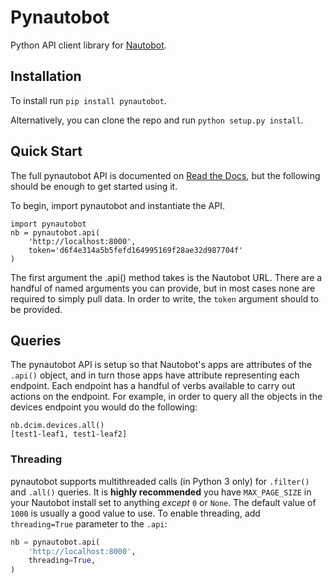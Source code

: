 # Pynautobot
Python API client library for [Nautobot](https://github.com/nautobot-community/nautobot).


## Installation

To install run `pip install pynautobot`.

Alternatively, you can clone the repo and run `python setup.py install`.


## Quick Start

The full pynautobot API is documented on [Read the Docs](http://pynautobot.readthedocs.io/en/latest/), but the following should be enough to get started using it.

To begin, import pynautobot and instantiate the API.

```
import pynautobot
nb = pynautobot.api(
    'http://localhost:8000',
    token='d6f4e314a5b5fefd164995169f28ae32d987704f'
)
```

The first argument the .api() method takes is the Nautobot URL. There are a handful of named arguments you can provide, but in most cases none are required to simply pull data. In order to write, the `token` argument should to be provided.


## Queries

The pynautobot API is setup so that Nautobot's apps are attributes of the `.api()` object, and in turn those apps have attribute representing each endpoint. Each endpoint has a handful of verbs available to carry out actions on the endpoint. For example, in order to query all the objects in the devices endpoint you would do the following:

```
nb.dcim.devices.all()
[test1-leaf1, test1-leaf2]
```

### Threading

pynautobot supports multithreaded calls (in Python 3 only) for `.filter()` and `.all()` queries. It is **highly recommended** you have `MAX_PAGE_SIZE` in your Nautobot install set to anything *except* `0` or `None`. The default value of `1000` is usually a good value to use. To enable threading, add `threading=True` parameter to the `.api`:

```python
nb = pynautobot.api(
    'http://localhost:8000',
    threading=True,
)
```
